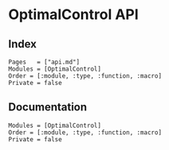 # OptimalControl API

## Index

```@index
Pages   = ["api.md"]
Modules = [OptimalControl]
Order = [:module, :type, :function, :macro]
Private = false
```

## Documentation

```@autodocs
Modules = [OptimalControl]
Order = [:module, :type, :function, :macro]
Private = false
```
